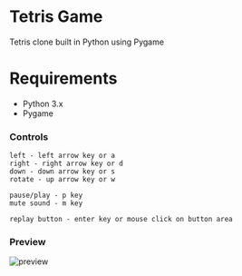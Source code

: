 # Tetris Game #

  Tetris clone built in Python using Pygame

# Requirements #

  - Python 3.x
  - Pygame

  ### Controls ###
    left - left arrow key or a
    right - right arrow key or d
    down - down arrow key or s
    rotate - up arrow key or w

    pause/play - p key
    mute sound - m key

    replay button - enter key or mouse click on button area
    
  ### Preview ###
  
![preview](https://github.com/EliasTkla/TetrisGame/assets/60025074/7c01f736-fedc-426e-910c-7234b79ce199)
